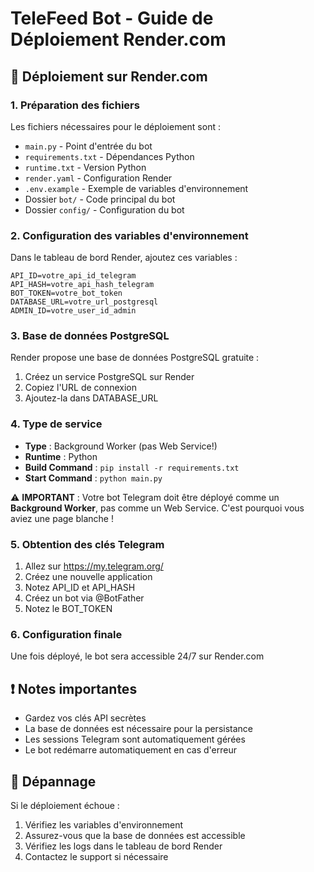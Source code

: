 # TeleFeed Bot - Guide de Déploiement Render.com

## 🚀 Déploiement sur Render.com

### 1. Préparation des fichiers

Les fichiers nécessaires pour le déploiement sont :
- `main.py` - Point d'entrée du bot
- `requirements.txt` - Dépendances Python
- `runtime.txt` - Version Python
- `render.yaml` - Configuration Render
- `.env.example` - Exemple de variables d'environnement
- Dossier `bot/` - Code principal du bot
- Dossier `config/` - Configuration du bot

### 2. Configuration des variables d'environnement

Dans le tableau de bord Render, ajoutez ces variables :

```
API_ID=votre_api_id_telegram
API_HASH=votre_api_hash_telegram
BOT_TOKEN=votre_bot_token
DATABASE_URL=votre_url_postgresql
ADMIN_ID=votre_user_id_admin
```

### 3. Base de données PostgreSQL

Render propose une base de données PostgreSQL gratuite :
1. Créez un service PostgreSQL sur Render
2. Copiez l'URL de connexion
3. Ajoutez-la dans DATABASE_URL

### 4. Type de service

- **Type** : Background Worker (pas Web Service!)
- **Runtime** : Python
- **Build Command** : `pip install -r requirements.txt`
- **Start Command** : `python main.py`

⚠️ **IMPORTANT** : Votre bot Telegram doit être déployé comme un **Background Worker**, pas comme un Web Service. C'est pourquoi vous aviez une page blanche !

### 5. Obtention des clés Telegram

1. Allez sur https://my.telegram.org/
2. Créez une nouvelle application
3. Notez API_ID et API_HASH
4. Créez un bot via @BotFather
5. Notez le BOT_TOKEN

### 6. Configuration finale

Une fois déployé, le bot sera accessible 24/7 sur Render.com

## ❗ Notes importantes

- Gardez vos clés API secrètes
- La base de données est nécessaire pour la persistance
- Les sessions Telegram sont automatiquement gérées
- Le bot redémarre automatiquement en cas d'erreur

## 🔧 Dépannage

Si le déploiement échoue :
1. Vérifiez les variables d'environnement
2. Assurez-vous que la base de données est accessible
3. Vérifiez les logs dans le tableau de bord Render
4. Contactez le support si nécessaire